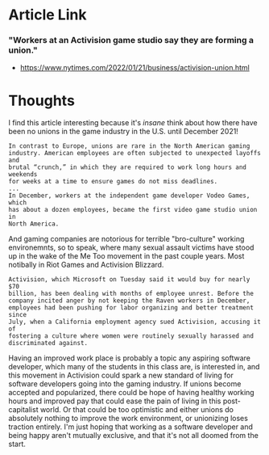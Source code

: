 # Article Link
### "Workers at an Activision game studio say they are forming a union."
* https://www.nytimes.com/2022/01/21/business/activision-union.html

# Thoughts
I find this article interesting because it's _insane_ think about how there have been no unions in the game industry in the U.S. until December 2021!
```
In contrast to Europe, unions are rare in the North American gaming
industry. American employees are often subjected to unexpected layoffs and
brutal “crunch,” in which they are required to work long hours and weekends
for weeks at a time to ensure games do not miss deadlines.
...
In December, workers at the independent game developer Vodeo Games, which
has about a dozen employees, became the first video game studio union in
North America.
```
And gaming companies are notorious for terrible "bro-culture" working
environemnts, so to speak, where many sexual assault victims have stood up
in the wake of the Me Too movement in the past couple years. Most notibally
in Riot Games and Activision Blizzard. 
```
Activision, which Microsoft on Tuesday said it would buy for nearly $70
billion, has been dealing with months of employee unrest. Before the
company incited anger by not keeping the Raven workers in December,
employees had been pushing for labor organizing and better treatment since
July, when a California employment agency sued Activision, accusing it of
fostering a culture where women were routinely sexually harassed and
discriminated against.
```
Having an improved work place is probably a topic any aspiring software developer, which many of the students in this class are, is interested in, and this movement in Activision could spark a new standard of living for software developers going into the gaming industry. If unions become accepted and popularized, there could be hope of having healthy working hours and improved pay that could ease the pain of living in this post-capitalist world. Or that could be too optimistic and either unions do absolutely nothing to improve the work environment, or unionizing loses traction entirely. I'm just hoping that working as a software developer and being happy aren't mutually exclusive, and that it's not all doomed from the start.